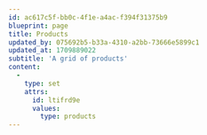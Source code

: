 ```yaml
---
id: ac617c5f-bb0c-4f1e-a4ac-f394f31375b9
blueprint: page
title: Products
updated_by: 075692b5-b33a-4310-a2bb-73666e5899c1
updated_at: 1709889022
subtitle: 'A grid of products'
content:
  -
    type: set
    attrs:
      id: ltifrd9e
      values:
        type: products
---
```

